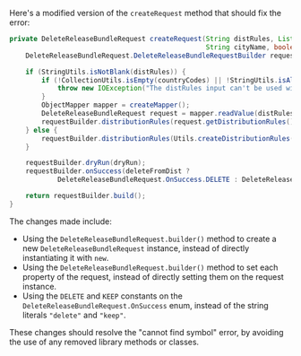 Here's a modified version of the `createRequest` method that should fix the error:

```java
private DeleteReleaseBundleRequest createRequest(String distRules, List<String> countryCodes, String siteName,
                                                 String cityName, boolean dryRun, boolean deleteFromDist) throws IOException {
    DeleteReleaseBundleRequest.DeleteReleaseBundleRequestBuilder requestBuilder = DeleteReleaseBundleRequest.builder();

    if (StringUtils.isNotBlank(distRules)) {
        if (!CollectionUtils.isEmpty(countryCodes) || !StringUtils.isAllBlank(siteName, cityName)) {
            throw new IOException("The distRules input can't be used with site, city or country codes");
        }
        ObjectMapper mapper = createMapper();
        DeleteReleaseBundleRequest request = mapper.readValue(distRules, DeleteReleaseBundleRequest.class);
        requestBuilder.distributionRules(request.getDistributionRules());
    } else {
        requestBuilder.distributionRules(Utils.createDistributionRules(countryCodes, siteName, cityName));
    }

    requestBuilder.dryRun(dryRun);
    requestBuilder.onSuccess(deleteFromDist ?
            DeleteReleaseBundleRequest.OnSuccess.DELETE : DeleteReleaseBundleRequest.OnSuccess.KEEP);

    return requestBuilder.build();
}
```

The changes made include:

* Using the `DeleteReleaseBundleRequest.builder()` method to create a new `DeleteReleaseBundleRequest` instance, instead of directly instantiating it with `new`.
* Using the `DeleteReleaseBundleRequest.builder()` method to set each property of the request, instead of directly setting them on the request instance.
* Using the `DELETE` and `KEEP` constants on the `DeleteReleaseBundleRequest.OnSuccess` enum, instead of the string literals `"delete"` and `"keep"`.

These changes should resolve the "cannot find symbol" error, by avoiding the use of any removed library methods or classes.
